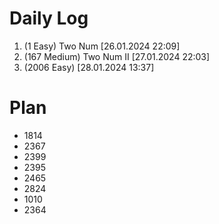 # Daily Log
1. (1 Easy) Two Num [26.01.2024 22:09]
2. (167 Medium) Two Num II [27.01.2024 22:03]
3. (2006 Easy) [28.01.2024 13:37]

# Plan
- 1814
- 2367
- 2399
- 2395
- 2465
- 2824
- 1010
- 2364
